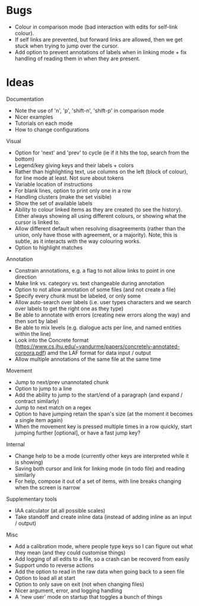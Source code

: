 # Bugs

- Colour in comparison mode (bad interaction with edits for self-link colour).
- If self links are prevented, but forward links are allowed, then we get stuck when trying to jump over the cursor.
- Add option to prevent annotations of labels when in linking mode + fix handling of reading them in when they are present.

# Ideas

Documentation
- Note the use of 'n', 'p', 'shift-n', 'shift-p' in comparison mode
- Nicer examples
- Tutorials on each mode
- How to change configurations

Visual
- Option for 'next' and 'prev' to cycle (ie if it hits the top, search from the bottom)
- Legend/key giving keys and their labels + colors
- Rather than highlighting text, use columns on the left (block of colour), for line mode at least. Not sure about tokens
- Variable location of instructions
- For blank lines, option to print only one in a row
- Handling clusters (make the set visible)
- Show the set of available labels
- Ability to colour linked items as they are created (to see the history). Either always showing all using different colours, or showing what the cursor is linked to.
- Allow different default when resolving disagreements (rather than the union, only have those with agreement, or a majority). Note, this is subtle, as it interacts with the way colouring works.
- Option to highlight matches

Annotation
- Constrain annotations, e.g. a flag to not allow links to point in one direction
- Make link vs. category vs. text changeable during annotation
- Option to not allow annotation of some files (and not create a file)
- Specify every chunk must be labeled, or only some
- Allow auto-search over labels (i.e. user types characters and we search over labels to get the right one as they type)
- Be able to annotate with errors (creating new errors along the way) and then sort by label
- Be able to mix levels (e.g. dialogue acts per line, and named entities within the line)
- Look into the Concrete format (https://www.cs.jhu.edu/~vandurme/papers/concretely-annotated-corpora.pdf) amd the LAF format for data input / output
- Allow multiple annotations of the same file at the same time

Movement
- Jump to next/prev unannotated chunk
- Option to jump to a line
- Add the ability to jump to the start/end of a paragraph (and expand / contract similarly)
- Jump to next match on a regex
- Option to have jumping retain the span's size (at the moment it becomes a single item again)
- When the movement key is pressed multiple times in a row quickly, start jumping further [optional], or have a fast jump key?

Internal
- Change help to be a mode (currently other keys are interpreted while it is showing)
- Saving both cursor and link for linking mode (in todo file) and reading similarly
- For help, compose it out of a set of items, with line breaks changing when the screen is narrow

Supplementary tools
- IAA calculator (at all possible scales)
- Take standoff and create inline data (instead of adding inline as an input / output)

Misc
- Add a calibration mode, where people type keys so I can figure out what they mean (and they could customise things)
- Add logging of all edits to a file, so a crash can be recoverd from easily
- Support undo to reverse actions
- Add the option to read in the raw data when going back to a seen file
- Option to load all at start
- Option to only save on exit (not when changing files)
- Nicer argument, error, and logging handling
- A 'new user' mode on startup that toggles a bunch of things
